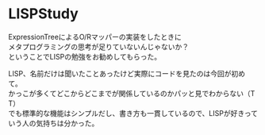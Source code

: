 # LISPStudy
 
ExpressionTreeによるO/Rマッパーの実装をしたときに  
メタプログラミングの思考が足りていないんじゃないか？  
ということでLISPの勉強をお勧めしてもらった。  

LISP、名前だけは聞いたことあったけど実際にコードを見たのは今回が初めて。  
かっこが多くてどこからどこまでが関係しているのかパッと見でわからない（T T）  
でも標準的な機能はシンプルだし、書き方も一貫しているので、LISPが好きっていう人の気持ちは分かった。  
